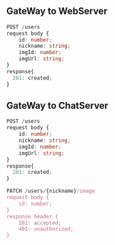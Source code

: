 ## GateWay to WebServer

```ts
POST /users
request body {
    id: number;
    nickname: string;
    imgId: number;
    imgUrl: string;
}
response{
  201: created;
}

```

## GateWay to ChatServer
```ts
POST /users
request body {
    id: number;
    nickname: string;
    imgId: number;
    imgUrl: string;
}
response{
  201: created;
}
```

```ts
PATCH /users/{nickname}/image
request body {
	id: number;
}
response header {
	202: accepted;
	401: unauthorized;
}
```
